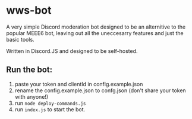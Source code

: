 # wws-bot
A very simple Discord moderation bot designed to be an alternitive to the popular MEEE6 bot, leaving out all the uneccesarry features and just the basic tools.

Written in Discord.JS and designed to be self-hosted.

## Run the bot:

1. paste your token and clientId in config.example.json
2. rename the config.example.json to confg.json (don't share your token with anyone!)
3. run `node deploy-commands.js`
4. run `index.js` to start the bot.

